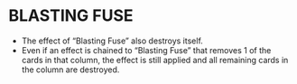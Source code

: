 # BLASTING FUSE

*   The effect of “Blasting Fuse” also destroys itself.
*   Even if an effect is chained to “Blasting Fuse” that removes 1 of the cards in that column, the effect is still applied and all remaining cards in the column are destroyed.
